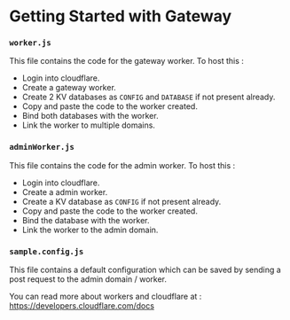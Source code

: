 # Getting Started with Gateway

### `worker.js`

This file contains the code for the gateway worker.
To host this :
- Login into cloudflare.
- Create a gateway worker.
- Create 2 KV databases as `CONFIG` and `DATABASE` if not present already.
- Copy and paste the code to the worker created.
- Bind both databases with the worker.
- Link the worker to multiple domains.

### `adminWorker.js`

This file contains the code for the admin worker.
To host this :
- Login into cloudflare.
- Create a admin worker.
- Create a KV database as `CONFIG` if not present already.
- Copy and paste the code to the worker created.
- Bind the database with the worker.
- Link the worker to the admin domain.

### `sample.config.js`

This file contains a default configuration which can be saved by sending a post request to the admin domain / worker.

You can read more about workers and cloudflare at : https://developers.cloudflare.com/docs

